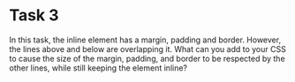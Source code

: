 # Task 3

In this task, the inline element has a margin, padding and border. However, the
lines above and below are overlapping it. What can you add to your CSS to cause
the size of the margin, padding, and border to be respected by the other lines,
while still keeping the element inline?
